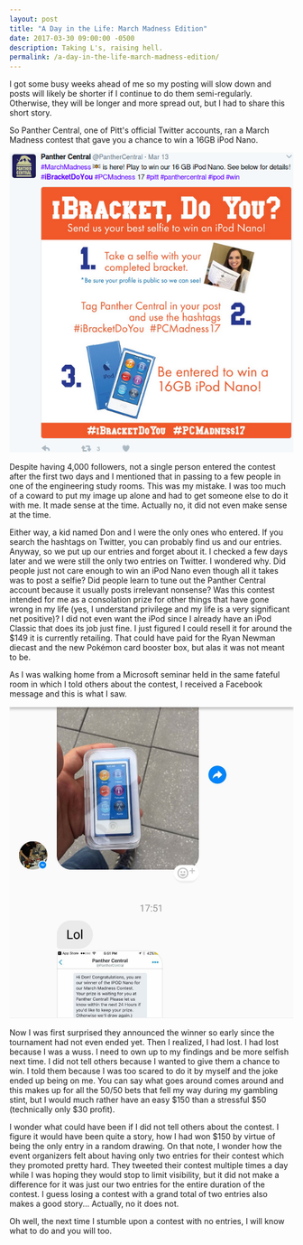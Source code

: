 ```yaml
---
layout: post
title: "A Day in the Life: March Madness Edition"
date: 2017-03-30 09:00:00 -0500
description: Taking L's, raising hell.
permalink: /a-day-in-the-life-march-madness-edition/
---
```


I got some busy weeks ahead of me so my posting will slow down and posts will likely be shorter if I continue to do them semi-regularly. Otherwise, they will be longer and more spread out, but I had to share this short story.

So Panther Central, one of Pitt's official Twitter accounts, ran a March Madness contest that gave you a chance to win a 16GB iPod Nano.

![Should've kept my mouth shut...](\assets\img\pitt_mm_contest.png)

Despite having 4,000 followers, not a single person entered the contest after the first two days and I mentioned that in passing to a few people in one of the engineering study rooms. This was my mistake. I was too much of a coward to put my image up alone and had to get someone else to do it with me. It made sense at the time. Actually no, it did not even make sense at the time.

Either way, a kid named Don and I were the only ones who entered. If you search the hashtags on Twitter, you can probably find us and our entries. Anyway, so we put up our entries and forget about it. I checked a few days later and we were still the only two entries on Twitter. I wondered why. Did people just not care enough to win an iPod Nano even though all it takes was to post a selfie? Did people learn to tune out the Panther Central account because it usually posts irrelevant nonsense? Was this contest intended for me as a consolation prize for other things that have gone wrong in my life (yes, I understand privilege and my life is a very significant net positive)? I did not even want the iPod since I already have an iPod Classic that does its job just fine. I just figured I could resell it for around the $149 it is currently retailing. That could have paid for the Ryan Newman diecast and the new Pokémon card booster box, but alas it was not meant to be.

As I was walking home from a Microsoft seminar held in the same fateful room in which I told others about the contest, I received a Facebook message and this is what I saw.

![RRRREEEEEEEEEEEEEEEEEEEEEEE](\assets\img\im_a_loser.jpg)

Now I was first surprised they announced the winner so early since the tournament had not even ended yet. Then I realized, I had lost. I had lost because I was a wuss. I need to own up to my findings and be more selfish next time. I did not tell others because I wanted to give them a chance to win. I told them because I was too scared to do it by myself and the joke ended up being on me. You can say what goes around comes around and this makes up for all the 50/50 bets that fell my way during my gambling stint, but I would much rather have an easy $150 than a stressful $50 (technically only $30 profit).

I wonder what could have been if I did not tell others about the contest. I figure it would have been quite a story, how I had won $150 by virtue of being the only entry in a random drawing. On that note, I wonder how the event organizers felt about having only two entries for their contest which they promoted pretty hard. They tweeted their contest multiple times a day while I was hoping they would stop to limit visibility, but it did not make a difference for it was just our two entries for the entire duration of the contest. I guess losing a contest with a grand total of two entries also makes a good story... Actually, no it does not.

Oh well, the next time I stumble upon a contest with no entries, I will know what to do and you will too.

